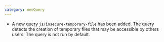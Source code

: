 ```yaml
---
category: newQuery
---
```

* A new query `js/insecure-temporary-file` has been added. The query detects the creation of temporary files that may be accessible by others users. The query is not run by default. 
